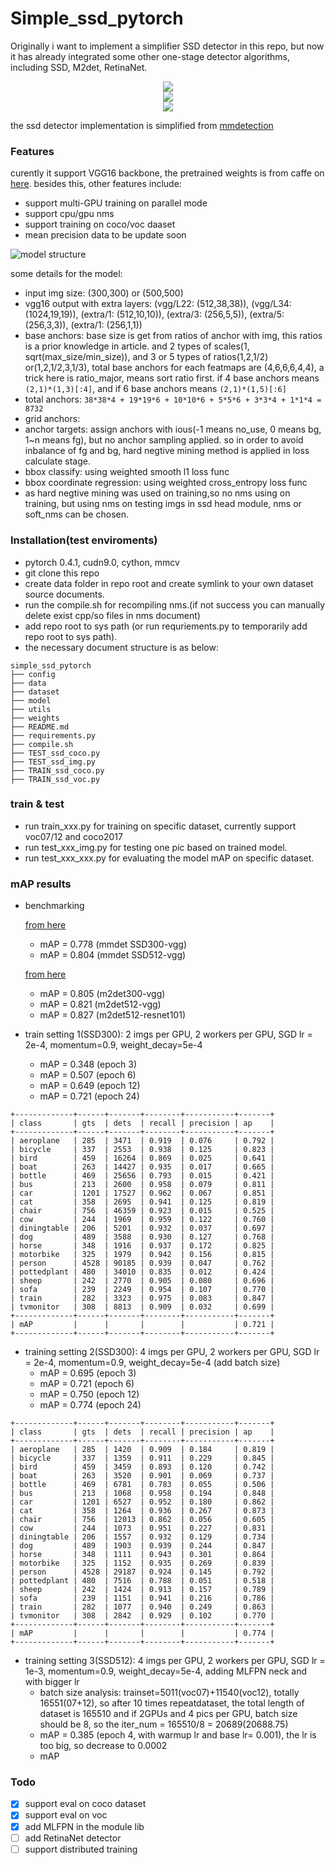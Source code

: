 # Simple_ssd_pytorch

Originally i want to implement a simplifier SSD detector in this repo, but now it has already integrated some other one-stage detector algorithms, including SSD, M2det, RetinaNet.
<div align=center><img src="https://github.com/ximitiejiang/simple_ssd_pytorch/blob/master/data/test14_result.jpeg"/></div>
<div align=center><img src="https://github.com/ximitiejiang/simple_ssd_pytorch/blob/master/data/test11_result.jpg"/></div>
<div align=center><img src="https://github.com/ximitiejiang/simple_ssd_pytorch/blob/master/data/video_result.jpg"/></div>

the ssd detector implementation is simplified from [mmdetection](https://github.com/open-mmlab/mmdetection)

### Features
curently it support VGG16 backbone, the pretrained weights is from caffe on [here](https://s3.ap-northeast-2.amazonaws.com/open-mmlab/pretrain/third_party/vgg16_caffe-292e1171.pth).
besides this, other features include:
+ support multi-GPU training on parallel mode
+ support cpu/gpu nms
+ support training on coco/voc daaset
+ mean precision data to be update soon

![model structure](https://github.com/ximitiejiang/simple_ssd_pytorch/blob/master/data/ssd_structure.jpg)

some details for the model:
+ input img size: (300,300) or (500,500)
+ vgg16 output with extra layers: (vgg/L22: (512,38,38)), (vgg/L34: (1024,19,19)),
(extra/1: (512,10,10)), (extra/3: (256,5,5)), (extra/5: (256,3,3)), (extra/1: (256,1,1))
+ base anchors: base size is get from ratios of anchor with img, this ratios is a prior knowledge in article.
and 2 types of scales(1, sqrt(max_size/min_size)), and 3 or 5 types of ratios(1,2,1/2) or(1,2,1/2,3,1/3), 
total base anchors for each featmaps are (4,6,6,6,4,4), a trick here is ratio_major, means sort ratio first.
if 4 base anchors means `(2,1)*(1,3)[:4]`, and if 6 base anchors means `(2,1)*(1,5)[:6]`
+ total anchors: `38*38*4 + 19*19*6 + 10*10*6 + 5*5*6 + 3*3*4 + 1*1*4 = 8732`
+ grid anchors: 
+ anchor targets: assign anchors with ious(-1 means no_use, 0 means bg, 1~n means fg), but no anchor sampling applied.
so in order to avoid inbalance of fg and bg, hard negtive mining method is applied in loss calculate stage. 
+ bbox classify: using weighted smooth l1 loss func
+ bbox coordinate regression: using weighted cross_entropy loss func
+ as hard negtive mining was used on training,so no nms using on training, 
but using nms on testing imgs in ssd head module, nms or soft_nms can be chosen.

### Installation(test enviroments)
+ pytorch 0.4.1, cudn9.0, cython, mmcv
+ git clone this repo
+ create data folder in repo root and create symlink to your own dataset source documents.
+ run the compile.sh for recompiling nms.(if not success you can manually delete exist cpp/so files in nms document)
+ add repo root to sys path (or run requriements.py to temporarily add repo root to sys path).
+ the necessary document structure is as below:

```
simple_ssd_pytorch
├── config
├── data
├── dataset
├── model
├── utils
├── weights
├── README.md
├── requirements.py
├── compile.sh
├── TEST_ssd_coco.py
├── TEST_ssd_img.py
├── TRAIN_ssd_coco.py
├── TRAIN_ssd_voc.py
```

### train & test
+ run train_xxx.py for training on specific dataset, currently support voc07/12 and coco2017
+ run test_xxx_img.py for testing one pic based on trained model.
+ run test_xxx_xxx.py for evaluating the model mAP on specific dataset.

### mAP results
+ benchmarking

    [from here](https://github.com/open-mmlab/mmdetection/blob/master/MODEL_ZOO.md)    
    + mAP = 0.778 (mmdet SSD300-vgg)
    + mAP = 0.804 (mmdet SSD512-vgg)
    
    [from here](https://github.com/qijiezhao/pytorch-ssd)
    + mAP = 0.805 (m2det300-vgg) 
    + mAP = 0.821 (m2det512-vgg)
    + mAP = 0.827 (m2det512-resnet101)
    
+ train setting 1(SSD300): 2 imgs per GPU, 2 workers per GPU, SGD lr = 2e-4, momentum=0.9, weight_decay=5e-4
    + mAP = 0.348 (epoch 3)
    + mAP = 0.507 (epoch 6)
    + mAP = 0.649 (epoch 12)
    + mAP = 0.721 (epoch 24)
```
+-------------+------+-------+--------+-----------+-------+
| class       | gts  | dets  | recall | precision | ap    |
+-------------+------+-------+--------+-----------+-------+
| aeroplane   | 285  | 3471  | 0.919  | 0.076     | 0.792 |
| bicycle     | 337  | 2553  | 0.938  | 0.125     | 0.823 |
| bird        | 459  | 16264 | 0.869  | 0.025     | 0.641 |
| boat        | 263  | 14427 | 0.935  | 0.017     | 0.665 |
| bottle      | 469  | 25656 | 0.793  | 0.015     | 0.421 |
| bus         | 213  | 2600  | 0.958  | 0.079     | 0.811 |
| car         | 1201 | 17527 | 0.962  | 0.067     | 0.851 |
| cat         | 358  | 2695  | 0.941  | 0.125     | 0.819 |
| chair       | 756  | 46359 | 0.923  | 0.015     | 0.525 |
| cow         | 244  | 1969  | 0.959  | 0.122     | 0.760 |
| diningtable | 206  | 5201  | 0.932  | 0.037     | 0.697 |
| dog         | 489  | 3588  | 0.930  | 0.127     | 0.768 |
| horse       | 348  | 1916  | 0.937  | 0.172     | 0.825 |
| motorbike   | 325  | 1979  | 0.942  | 0.156     | 0.815 |
| person      | 4528 | 90185 | 0.939  | 0.047     | 0.762 |
| pottedplant | 480  | 34010 | 0.835  | 0.012     | 0.424 |
| sheep       | 242  | 2770  | 0.905  | 0.080     | 0.696 |
| sofa        | 239  | 2249  | 0.954  | 0.107     | 0.770 |
| train       | 282  | 3323  | 0.975  | 0.083     | 0.847 |
| tvmonitor   | 308  | 8813  | 0.909  | 0.032     | 0.699 |
+-------------+------+-------+--------+-----------+-------+
| mAP         |      |       |        |           | 0.721 |
+-------------+------+-------+--------+-----------+-------+
```
+ training setting 2(SSD300): 4 imgs per GPU, 2 workers per GPU, SGD lr = 2e-4, momentum=0.9, weight_decay=5e-4  (add batch size)
    + mAP = 0.695 (epoch 3)
    + mAP = 0.721 (epoch 6)
    + mAP = 0.750 (epoch 12)
    + mAP = 0.774 (epoch 24)
```
+-------------+------+-------+--------+-----------+-------+
| class       | gts  | dets  | recall | precision | ap    |
+-------------+------+-------+--------+-----------+-------+
| aeroplane   | 285  | 1420  | 0.909  | 0.184     | 0.819 |
| bicycle     | 337  | 1359  | 0.911  | 0.229     | 0.845 |
| bird        | 459  | 3459  | 0.893  | 0.120     | 0.742 |
| boat        | 263  | 3520  | 0.901  | 0.069     | 0.737 |
| bottle      | 469  | 6781  | 0.783  | 0.055     | 0.506 |
| bus         | 213  | 1068  | 0.958  | 0.194     | 0.848 |
| car         | 1201 | 6527  | 0.952  | 0.180     | 0.862 |
| cat         | 358  | 1264  | 0.936  | 0.267     | 0.873 |
| chair       | 756  | 12013 | 0.862  | 0.056     | 0.605 |
| cow         | 244  | 1073  | 0.951  | 0.227     | 0.831 |
| diningtable | 206  | 1557  | 0.932  | 0.129     | 0.734 |
| dog         | 489  | 1903  | 0.939  | 0.244     | 0.847 |
| horse       | 348  | 1111  | 0.943  | 0.301     | 0.864 |
| motorbike   | 325  | 1152  | 0.935  | 0.269     | 0.839 |
| person      | 4528 | 29187 | 0.924  | 0.145     | 0.792 |
| pottedplant | 480  | 7516  | 0.788  | 0.051     | 0.518 |
| sheep       | 242  | 1424  | 0.913  | 0.157     | 0.789 |
| sofa        | 239  | 1151  | 0.941  | 0.216     | 0.786 |
| train       | 282  | 1077  | 0.940  | 0.249     | 0.863 |
| tvmonitor   | 308  | 2842  | 0.929  | 0.102     | 0.770 |
+-------------+------+-------+--------+-----------+-------+
| mAP         |      |       |        |           | 0.774 |
+-------------+------+-------+--------+-----------+-------+
```

+ training setting 3(SSD512): 4 imgs per GPU, 2 workers per GPU, SGD lr = 1e-3, momentum=0.9, weight_decay=5e-4, adding MLFPN neck and with bigger lr
    + batch size analysis: trainset=5011(voc07)+11540(voc12), totally 16551(07+12), so after 10 times repeatdataset, the total length of dataset is 165510
    and if 2GPUs and 4 pics per GPU, batch size should be 8, so the iter_num = 165510/8 = 20689(20688.75) 
    + mAP = 0.385 (epoch 4, with warmup lr and base lr= 0.001), the lr is too big, so decrease to 0.0002
    + mAP 
      
### Todo
+ [x] support eval on coco dataset
+ [x] support eval on voc
+ [x] add MLFPN in the module lib
+ [ ] add RetinaNet detector
+ [ ] support distributed training
